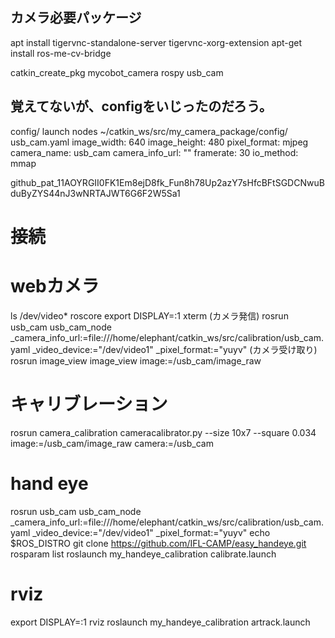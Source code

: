 ## カメラ必要パッケージ
 apt install tigervnc-standalone-server tigervnc-xorg-extension
 apt-get install ros-me-cv-bridge

 catkin_create_pkg mycobot_camera rospy usb_cam

## 覚えてないが、configをいじったのだろう。

 config/ launch nodes
~/catkin_ws/src/my_camera_package/config/
usb_cam.yaml
    image_width: 640
    image_height: 480
    pixel_format: mjpeg
    camera_name: usb_cam
    camera_info_url: ""
    framerate: 30
    io_method: mmap

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


# 接続




# webカメラ
ls /dev/video*
roscore
export DISPLAY=:1
xterm
(カメラ発信)
rosrun usb_cam usb_cam_node _camera_info_url:=file:///home/elephant/catkin_ws/src/calibration/usb_cam.yaml _video_device:="/dev/video1" _pixel_format:="yuyv"
(カメラ受け取り)
rosrun image_view image_view image:=/usb_cam/image_raw

# キャリブレーション
rosrun camera_calibration cameracalibrator.py --size 10x7 --square 0.034 image:=/usb_cam/image_raw camera:=/usb_cam

# hand eye
rosrun usb_cam usb_cam_node _camera_info_url:=file:///home/elephant/catkin_ws/src/calibration/usb_cam.yaml _video_device:="/dev/video1" _pixel_format:="yuyv"
echo  $ROS_DISTRO
git clone https://github.com/IFL-CAMP/easy_handeye.git
rosparam list
roslaunch my_handeye_calibration calibrate.launch


# rviz
export DISPLAY=:1
rviz
roslaunch my_handeye_calibration artrack.launch